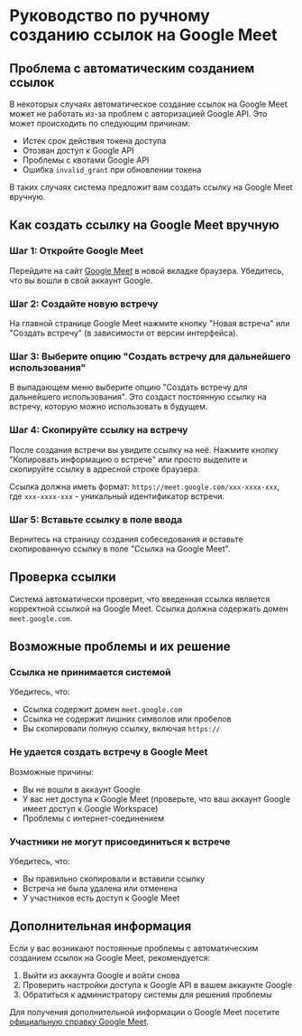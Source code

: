 # Руководство по ручному созданию ссылок на Google Meet

## Проблема с автоматическим созданием ссылок

В некоторых случаях автоматическое создание ссылок на Google Meet может не работать из-за проблем с авторизацией Google API. Это может происходить по следующим причинам:

- Истек срок действия токена доступа
- Отозван доступ к Google API
- Проблемы с квотами Google API
- Ошибка `invalid_grant` при обновлении токена

В таких случаях система предложит вам создать ссылку на Google Meet вручную.

## Как создать ссылку на Google Meet вручную

### Шаг 1: Откройте Google Meet

Перейдите на сайт [Google Meet](https://meet.google.com/) в новой вкладке браузера. Убедитесь, что вы вошли в свой аккаунт Google.

### Шаг 2: Создайте новую встречу

На главной странице Google Meet нажмите кнопку "Новая встреча" или "Создать встречу" (в зависимости от версии интерфейса).

### Шаг 3: Выберите опцию "Создать встречу для дальнейшего использования"

В выпадающем меню выберите опцию "Создать встречу для дальнейшего использования". Это создаст постоянную ссылку на встречу, которую можно использовать в будущем.

### Шаг 4: Скопируйте ссылку на встречу

После создания встречи вы увидите ссылку на неё. Нажмите кнопку "Копировать информацию о встрече" или просто выделите и скопируйте ссылку в адресной строке браузера.

Ссылка должна иметь формат: `https://meet.google.com/xxx-xxxx-xxx`, где `xxx-xxxx-xxx` - уникальный идентификатор встречи.

### Шаг 5: Вставьте ссылку в поле ввода

Вернитесь на страницу создания собеседования и вставьте скопированную ссылку в поле "Ссылка на Google Meet".

## Проверка ссылки

Система автоматически проверит, что введенная ссылка является корректной ссылкой на Google Meet. Ссылка должна содержать домен `meet.google.com`.

## Возможные проблемы и их решение

### Ссылка не принимается системой

Убедитесь, что:

- Ссылка содержит домен `meet.google.com`
- Ссылка не содержит лишних символов или пробелов
- Вы скопировали полную ссылку, включая `https://`

### Не удается создать встречу в Google Meet

Возможные причины:

- Вы не вошли в аккаунт Google
- У вас нет доступа к Google Meet (проверьте, что ваш аккаунт Google имеет доступ к Google Workspace)
- Проблемы с интернет-соединением

### Участники не могут присоединиться к встрече

Убедитесь, что:

- Вы правильно скопировали и вставили ссылку
- Встреча не была удалена или отменена
- У участников есть доступ к Google Meet

## Дополнительная информация

Если у вас возникают постоянные проблемы с автоматическим созданием ссылок на Google Meet, рекомендуется:

1. Выйти из аккаунта Google и войти снова
2. Проверить настройки доступа к Google API в вашем аккаунте Google
3. Обратиться к администратору системы для решения проблемы

Для получения дополнительной информации о Google Meet посетите [официальную справку Google Meet](https://support.google.com/meet/).
